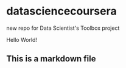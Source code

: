 datasciencecoursera
===================

new repo for Data Scientist's Toolbox project

Hello World!

## This is a markdown file
